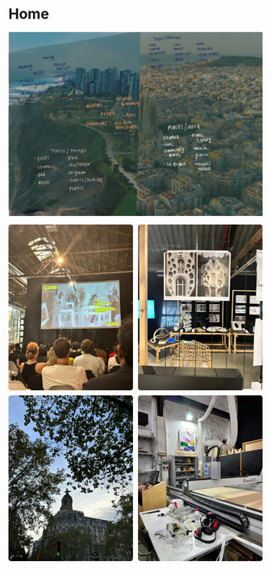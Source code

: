 # Home
![limabcn](images/LimaBcn.jpg)
<!--*add images and gifs here of the build process* -->
<!-- Markdown Content -->
<div class="image-grid">
  <img src="../images/iaac.jpeg" class="grid-item" alt="Iaac">
  <img src="../images/atelier.jpeg" class="grid-item" alt="atelier project">
  <img src="../images/street.jpeg" class="grid-item portrait-image" alt="bcn street">
  <img src="../images/cnc.jpeg" class="grid-item" alt="cnc">
  <!-- Add more images as needed -->
</div>

<!-- CSS Styles -->
<style>
  /* Styles for the image grid container */
  .image-grid {
    display: grid;
    grid-template-columns: repeat(2, 1fr); /* Two columns */
    /*grid-template-columns: repeat(auto-fill, minmax(200px, 1fr));*/ /*use this line of code to create a responsive grid that will place all images in one continuous row - each image will shrink accordignly*/
    grid-gap: 10px;
    /* Additional grid container styles can be added here */
  }

  /* Styles for individual grid items (images) */
  .grid-item {
    width: 100%;
    height: auto;
    object-fit: cover;
    border-radius: 5px; /* Add rounded corners to images */
    /* Additional styles for grid items can be added here */
  }
  /* Styles for portrait images */ /*apply this class to any portrait photo in a grid to crop it to landscape: class="grid-item portrait-image" */
.portrait-image {
    object-position: center middle; /* Adjust this property to control the cropping of portrait images */
  }
</style>
<br>
<br>
<div id="homepage">
  <h1 id="typewriter-text"></h1>
</div>
  
